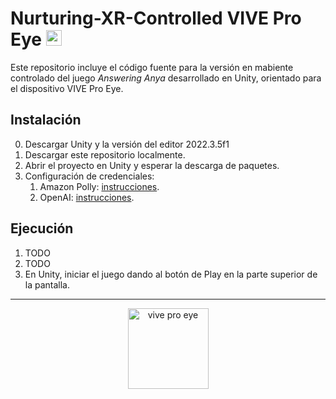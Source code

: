 # Nurturing-XR-Controlled VIVE Pro Eye <img alt="htc logo" height="25" src="https://cdn.worldvectorlogo.com/logos/vive-2.svg">
Este repositorio incluye el código fuente para la versión en mabiente controlado del juego _Answering Anya_ desarrollado en Unity, orientado para el dispositivo VIVE Pro Eye.

## Instalación
0. Descargar Unity y la versión del editor 2022.3.5f1
2. Descargar este repositorio localmente.
3. Abrir el proyecto en Unity y esperar la descarga de paquetes.
4. Configuración de credenciales:
   1. Amazon Polly: [instrucciones](https://github.com/2024-10-XR-Thesis/.github/wiki/Instrucciones-Amazon-Polly).
   2. OpenAI: [instrucciones](https://github.com/2024-10-XR-Thesis/.github/wiki/Instrucciones-OpenAI).

## Ejecución
1. TODO
2. TODO
3. En Unity, iniciar el juego dando al botón de Play en la parte superior de la pantalla.
   
<hr>

<p align="center">
  <img width="129" alt="vive pro eye" title="VIVE Pro Eye" src="https://github.com/2024-10-XR-Thesis/Nurturing-XR-Controlled/assets/69609680/210a73c7-518c-4200-b8dc-32292fcf714c">
</p>

